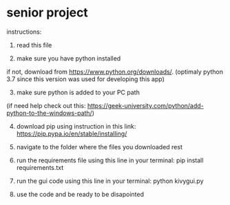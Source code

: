 # senior project

instructions:

1) read this file

2) make sure you have python installed

if not, download from https://www.python.org/downloads/. (optimaly python 3.7 since this version was used for developing this app)

3) make sure python is added to your PC path

(if need help check out this: https://geek-university.com/python/add-python-to-the-windows-path/)

4) download pip using instruction in this link: https://pip.pypa.io/en/stable/installing/

5) navigate to the folder where the files you downloaded rest

6) run the requirements file using this line in your terminal: pip install requirements.txt

7) run the gui code using this line in your terminal: python kivygui.py

8) use the code and be ready to be disapointed
